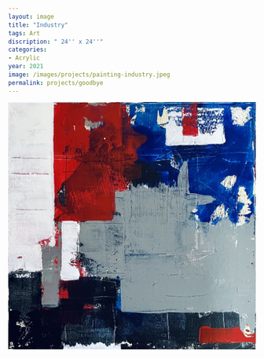 ```yaml
---
layout: image
title: "Industry"
tags: Art
discription: " 24'' x 24''"
categories:
- Acrylic
year: 2021
image: /images/projects/painting-industry.jpeg
permalink: projects/goodbye
---
```


<img src="/images/projects/painting-industry.jpeg">
